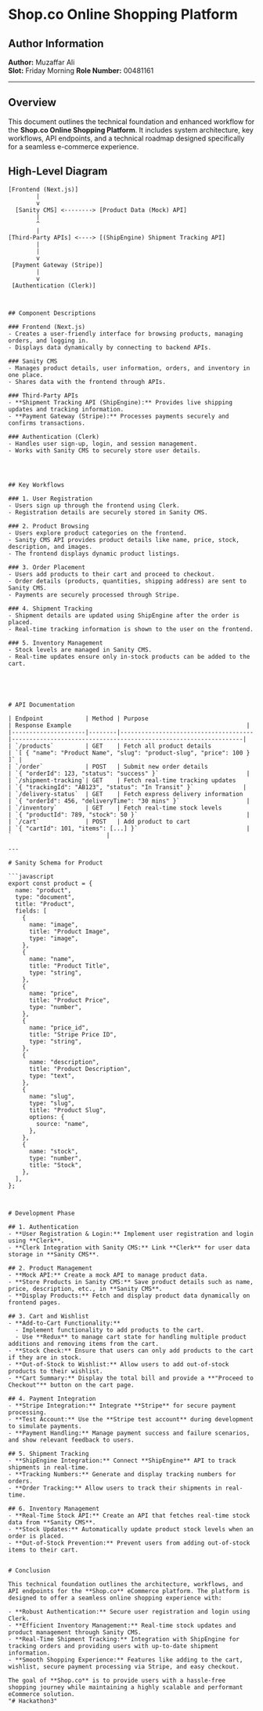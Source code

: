 # Shop.co Online Shopping Platform

## Author Information
**Author:** Muzaffar Ali  
**Slot:** Friday Morning 
**Role Number:** 00481161  

---

## Overview
This document outlines the technical foundation and enhanced workflow for the **Shop.co Online Shopping Platform**. It includes system architecture, key workflows, API endpoints, and a technical roadmap designed specifically for a seamless e-commerce experience.


## High-Level Diagram

```plaintext
[Frontend (Next.js)] 
        |
        v
  [Sanity CMS] <--------> [Product Data (Mock) API]
        |
        ^ 
        | 
[Third-Party APIs] <----> [(ShipEngine) Shipment Tracking API]
        | 
        |
        v
 [Payment Gateway (Stripe)] 
        |
        v
 [Authentication (Clerk)]



## Component Descriptions

### Frontend (Next.js)
- Creates a user-friendly interface for browsing products, managing orders, and logging in.
- Displays data dynamically by connecting to backend APIs.

### Sanity CMS
- Manages product details, user information, orders, and inventory in one place.
- Shares data with the frontend through APIs.

### Third-Party APIs
- **Shipment Tracking API (ShipEngine):** Provides live shipping updates and tracking information.
- **Payment Gateway (Stripe):** Processes payments securely and confirms transactions.

### Authentication (Clerk)
- Handles user sign-up, login, and session management.
- Works with Sanity CMS to securely store user details.




## Key Workflows

### 1. User Registration
- Users sign up through the frontend using Clerk.
- Registration details are securely stored in Sanity CMS.

### 2. Product Browsing
- Users explore product categories on the frontend.
- Sanity CMS API provides product details like name, price, stock, description, and images.
- The frontend displays dynamic product listings.

### 3. Order Placement
- Users add products to their cart and proceed to checkout.
- Order details (products, quantities, shipping address) are sent to Sanity CMS.
- Payments are securely processed through Stripe.

### 4. Shipment Tracking
- Shipment details are updated using ShipEngine after the order is placed.
- Real-time tracking information is shown to the user on the frontend.

### 5. Inventory Management
- Stock levels are managed in Sanity CMS.
- Real-time updates ensure only in-stock products can be added to the cart.





# API Documentation

| Endpoint            | Method | Purpose                              | Response Example                                                  |
|---------------------|--------|--------------------------------------|------------------------------------------------------------------|
| `/products`         | GET    | Fetch all product details            | `[ { "name": "Product Name", "slug": "product-slug", "price": 100 } ]` |
| `/order`            | POST   | Submit new order details             | `{ "orderId": 123, "status": "success" }`                         |
| `/shipment-tracking`| GET    | Fetch real-time tracking updates     | `{ "trackingId": "AB123", "status": "In Transit" }`              |
| `/delivery-status`  | GET    | Fetch express delivery information   | `{ "orderId": 456, "deliveryTime": "30 mins" }`                   |
| `/inventory`        | GET    | Fetch real-time stock levels         | `{ "productId": 789, "stock": 50 }`                               |
| `/cart`             | POST   | Add product to cart                  | `{ "cartId": 101, "items": [...] }`                               |
`                           |

---

# Sanity Schema for Product

```javascript
export const product = {
  name: "product",
  type: "document",
  title: "Product",
  fields: [
    {
      name: "image",
      title: "Product Image",
      type: "image",
    },
    {
      name: "name",
      title: "Product Title",
      type: "string",
    },
    {
      name: "price",
      title: "Product Price",
      type: "number",
    },
    {
      name: "price_id",
      title: "Stripe Price ID",
      type: "string",
    },
    {
      name: "description",
      title: "Product Description",
      type: "text",
    },
    {
      name: "slug",
      type: "slug",
      title: "Product Slug",
      options: {
        source: "name",
      },
    },
    {
      name: "stock",
      type: "number",
      title: "Stock",
    },
  ],
};



# Development Phase

## 1. Authentication
- **User Registration & Login:** Implement user registration and login using **Clerk**.
- **Clerk Integration with Sanity CMS:** Link **Clerk** for user data storage in **Sanity CMS**.

## 2. Product Management
- **Mock API:** Create a mock API to manage product data.
- **Store Products in Sanity CMS:** Save product details such as name, price, description, etc., in **Sanity CMS**.
- **Display Products:** Fetch and display product data dynamically on frontend pages.

## 3. Cart and Wishlist
- **Add-to-Cart Functionality:** 
  - Implement functionality to add products to the cart.
  - Use **Redux** to manage cart state for handling multiple product additions and removing items from the cart.
- **Stock Check:** Ensure that users can only add products to the cart if they are in stock.
- **Out-of-Stock to Wishlist:** Allow users to add out-of-stock products to their wishlist.
- **Cart Summary:** Display the total bill and provide a **"Proceed to Checkout"** button on the cart page.

## 4. Payment Integration
- **Stripe Integration:** Integrate **Stripe** for secure payment processing.
- **Test Account:** Use the **Stripe test account** during development to simulate payments.
- **Payment Handling:** Manage payment success and failure scenarios, and show relevant feedback to users.

## 5. Shipment Tracking
- **ShipEngine Integration:** Connect **ShipEngine** API to track shipments in real-time.
- **Tracking Numbers:** Generate and display tracking numbers for orders.
- **Order Tracking:** Allow users to track their shipments in real-time.

## 6. Inventory Management
- **Real-Time Stock API:** Create an API that fetches real-time stock data from **Sanity CMS**.
- **Stock Updates:** Automatically update product stock levels when an order is placed.
- **Out-of-Stock Prevention:** Prevent users from adding out-of-stock items to their cart.


# Conclusion

This technical foundation outlines the architecture, workflows, and API endpoints for the **Shop.co** eCommerce platform. The platform is designed to offer a seamless online shopping experience with:

- **Robust Authentication:** Secure user registration and login using Clerk.
- **Efficient Inventory Management:** Real-time stock updates and product management through Sanity CMS.
- **Real-Time Shipment Tracking:** Integration with ShipEngine for tracking orders and providing users with up-to-date shipment information.
- **Smooth Shopping Experience:** Features like adding to the cart, wishlist, secure payment processing via Stripe, and easy checkout.

The goal of **Shop.co** is to provide users with a hassle-free shopping journey while maintaining a highly scalable and performant eCommerce solution.
"# Hackathon3" 
